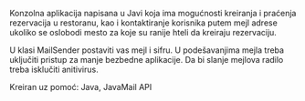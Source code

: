 Konzolna aplikacija napisana u Javi koja ima mogućnosti kreiranja i praćenja rezervacija u restoranu, kao i kontaktiranje korisnika putem mejl adrese ukoliko se oslobodi mesto za koje su ranije hteli da kreiraju rezervaciju.

U klasi MailSender postaviti vas mejl i sifru. U podešavanjima mejla treba uključiti pristup za manje bezbedne aplikacije.
Da bi slanje mejlova radilo treba isklučiti anitivirus.

Kreiran uz pomoć: Java, JavaMail API



